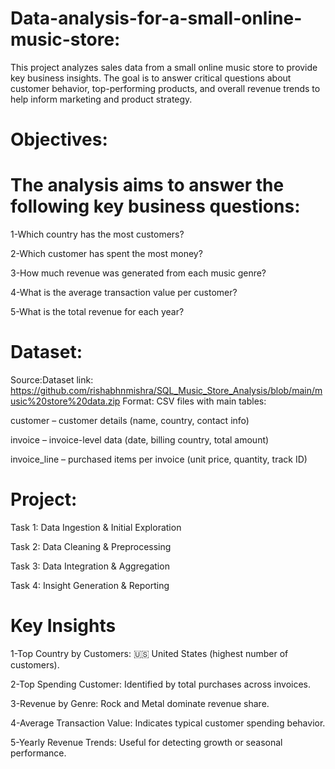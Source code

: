 # Data-analysis-for-a-small-online-music-store:

This project analyzes sales data from a small online music store to provide key business insights. The goal is to answer critical questions about customer behavior, 
top-performing products, and overall revenue trends to help inform marketing and product strategy.

# Objectives:    
# The analysis aims to answer the following key business questions:

1-Which country has the most customers?

2-Which customer has spent the most money?

3-How much revenue was generated from each music genre?

4-What is the average transaction value per customer?

5-What is the total revenue for each year?

# Dataset:

Source:Dataset link: https://github.com/rishabhnmishra/SQL_Music_Store_Analysis/blob/main/music%20store%20data.zip
Format: CSV files with main tables:

customer – customer details (name, country, contact info)

invoice – invoice-level data (date, billing country, total amount)

invoice_line – purchased items per invoice (unit price, quantity, track ID)

# Project:
Task 1: Data Ingestion & Initial Exploration

​Task 2: Data Cleaning & Preprocessing

​Task 3: Data Integration & Aggregation

​Task 4: Insight Generation & Reporting

# Key Insights
 1-Top Country by Customers: 🇺🇸 United States (highest number of customers).
 
 2-Top Spending Customer: Identified by total purchases across invoices.
 
 3-Revenue by Genre: Rock and Metal dominate revenue share.
 
 4-Average Transaction Value: Indicates typical customer spending behavior.
 
 5-Yearly Revenue Trends: Useful for detecting growth or seasonal performance.
